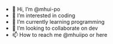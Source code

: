 - 👋 Hi, I’m @mhui-po
- 👀 I’m interested in coding
- 🌱 I’m currently learning programming
- 💞️ I’m looking to collaborate on dev
- 📫 How to reach me @mhuiipo or here

<!---
mhui-po/mhui-po is a ✨ special ✨ repository because its `README.md` (this file) appears on your GitHub profile.
You can click the Preview link to take a look at your changes.
--->
